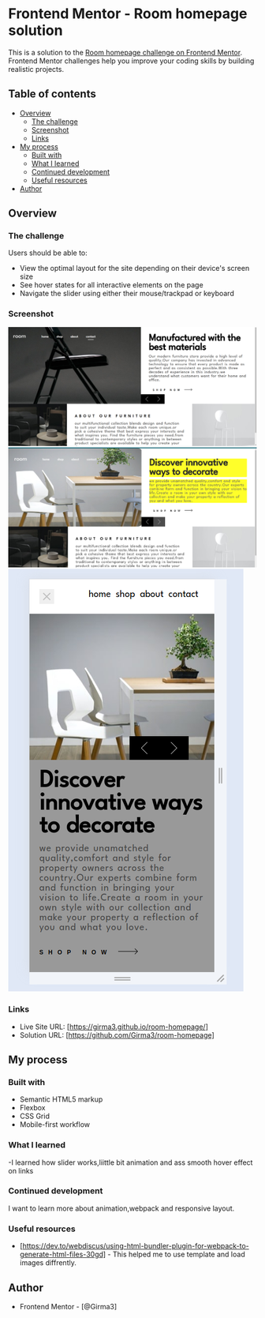 # Frontend Mentor - Room homepage solution

This is a solution to the [Room homepage challenge on Frontend Mentor](https://www.frontendmentor.io/challenges/room-homepage-BtdBY_ENq). Frontend Mentor challenges help you improve your coding skills by building realistic projects.

## Table of contents

- [Overview](#overview)
  - [The challenge](#the-challenge)
  - [Screenshot](#screenshot)
  - [Links](#links)
- [My process](#my-process)
  - [Built with](#built-with)
  - [What I learned](#what-i-learned)
  - [Continued development](#continued-development)
  - [Useful resources](#useful-resources)
- [Author](#author)

## Overview

### The challenge

Users should be able to:

- View the optimal layout for the site depending on their device's screen size
- See hover states for all interactive elements on the page
- Navigate the slider using either their mouse/trackpad or keyboard

### Screenshot

![desktop-design](/src/assets/images/desktop-final.png)
![desktop-design-active](/src/assets/images/desktop-active.png)
![mobile-design](/src/assets/images/mobile-final.png)

### Links

- Live Site URL: [https://girma3.github.io/room-homepage/]
- Solution URL: [https://github.com/Girma3/room-homepage]

## My process

### Built with

- Semantic HTML5 markup
- Flexbox
- CSS Grid
- Mobile-first workflow

### What I learned

-I learned how slider works,liittle bit animation and ass smooth hover effect on links

### Continued development

I want to learn more about animation,webpack and responsive layout.

### Useful resources

- [https://dev.to/webdiscus/using-html-bundler-plugin-for-webpack-to-generate-html-files-30gd] - This helped me to use template and load images diffrently.

## Author

- Frontend Mentor - [@Girma3]
